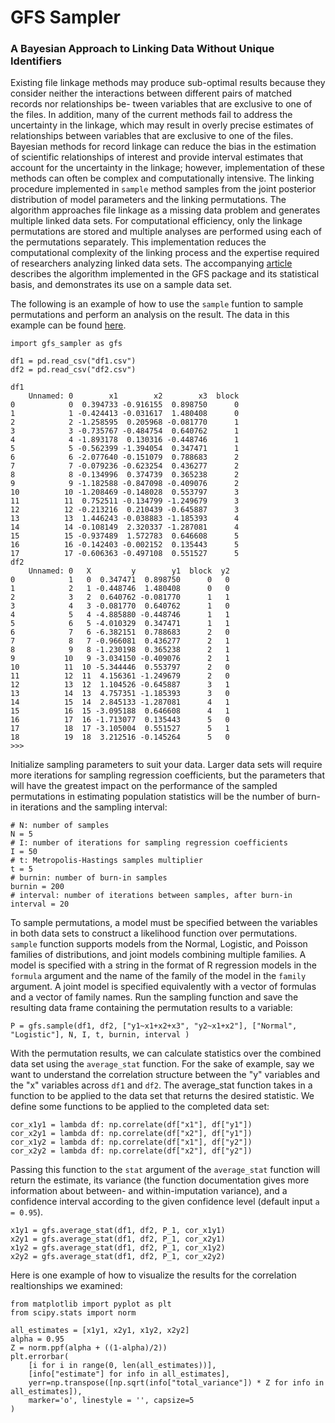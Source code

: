 # GFS Sampler
### A Bayesian Approach to Linking Data Without Unique Identifiers

Existing file linkage methods may produce sub-optimal results because they consider neither the interactions between different pairs of matched records nor relationships be- tween variables that are exclusive to one of the files. In addition, many of the current methods fail to address the uncertainty in the linkage, which may result in overly precise estimates of relationships between variables that are exclusive to one of the files. Bayesian methods for record linkage can reduce the bias in the estimation of scientific relationships of interest and provide interval estimates that account for the uncertainty in the linkage; however, implementation of these methods can often be complex and computationally intensive. The linking procedure implemented in `sample` method samples from the joint posterior distribution of model parameters and the linking permutations. The algorithm approaches file linkage as a missing data problem and generates multiple linked data sets. For computational efficiency, only the linkage permutations are stored and multiple analyses are performed using each of the permutations separately. This implementation reduces the computational complexity of the linking process and the expertise required of researchers analyzing linked data sets. The accompanying [article](https://arxiv.org/abs/2012.00601) describes the algorithm implemented in the GFS package and its statistical basis, and demonstrates its use on a sample data set.

The following is an example of how to use the `sample` funtion to sample permutations and perform an analysis on the result. The data in this example can be found [here](https://github.com/edwinfarley/GFSdata/tree/main/example).

```
import gfs_sampler as gfs

df1 = pd.read_csv("df1.csv")
df2 = pd.read_csv("df2.csv")

df1
    Unnamed: 0        x1        x2        x3  block
0            0  0.394733 -0.916155  0.898750      0
1            1 -0.424413 -0.031617  1.480408      0
2            2 -1.258595  0.205968 -0.081770      1
3            3 -0.735767 -0.484754  0.640762      1
4            4 -1.893178  0.130316 -0.448746      1
5            5 -0.562399 -1.394054  0.347471      1
6            6 -2.077640 -0.151079  0.788683      2
7            7 -0.079236 -0.623254  0.436277      2
8            8 -0.134996  0.374739  0.365238      2
9            9 -1.182588 -0.847098 -0.409076      2
10          10 -1.208469 -0.148028  0.553797      3
11          11  0.752511 -0.134799 -1.249679      3
12          12 -0.213216  0.210439 -0.645887      3
13          13  1.446243 -0.038883 -1.185393      4
14          14 -0.108149  2.320337 -1.287081      4
15          15 -0.937489  1.572783  0.646608      5
16          16 -0.142403 -0.002152  0.135443      5
17          17 -0.606363 -0.497108  0.551527      5
df2
    Unnamed: 0   X         y        y1  block  y2
0            1   0  0.347471  0.898750      0   0
1            2   1 -0.448746  1.480408      0   0
2            3   2  0.640762 -0.081770      1   1
3            4   3 -0.081770  0.640762      1   0
4            5   4 -4.885880 -0.448746      1   1
5            6   5 -4.010329  0.347471      1   1
6            7   6 -6.382151  0.788683      2   0
7            8   7 -0.966081  0.436277      2   1
8            9   8 -1.230198  0.365238      2   1
9           10   9 -3.034150 -0.409076      2   1
10          11  10 -5.344446  0.553797      2   0
11          12  11  4.156361 -1.249679      2   0
12          13  12  1.104526 -0.645887      3   1
13          14  13  4.757351 -1.185393      3   0
14          15  14  2.845133 -1.287081      4   1
15          16  15 -3.095188  0.646608      4   1
16          17  16 -1.713077  0.135443      5   0
17          18  17 -3.105004  0.551527      5   1
18          19  18  3.212516 -0.145264      5   0
>>> 
```
Initialize sampling parameters to suit your data. Larger data sets will require more iterations for sampling regression coefficients, but the parameters that will have the greatest impact on the performance of the sampled permutations in estimating population statistics will be the number of burn-in iterations and the sampling interval:

```
# N: number of samples
N = 5
# I: number of iterations for sampling regression coefficients
I = 50
# t: Metropolis-Hastings samples multiplier
t = 5
# burnin: number of burn-in samples
burnin = 200
# interval: number of iterations between samples, after burn-in
interval = 20
```
To sample permutations, a model must be specified between the variables in both data sets to construct a likelihood function over permutations. `sample` function supports models from the Normal, Logistic, and Poisson families of distributions, and joint models combining multiple families. A model is specified with a string in the format of R regression models in the `formula` argument and the name of the family of the model in the `family` argument. A joint model is specified equivalently with a vector of formulas and a vector of family names. Run the sampling function and save the resulting data frame containing the permutation results to a variable:
```
P = gfs.sample(df1, df2, ["y1~x1+x2+x3", "y2~x1+x2"], ["Normal", "Logistic"], N, I, t, burnin, interval )
```
With the permutation results, we can calculate statistics over the combined data set using the `average_stat` function. For the sake of example, say we want to understand the correlation structure between the "y" variables and the "x" variables across `df1` and `df2`.
The average_stat function takes in a function to be applied to the data set that returns the desired statistic.
We define some functions to be applied to the completed data set:
```
cor_x1y1 = lambda df: np.correlate(df["x1"], df["y1"])
cor_x2y1 = lambda df: np.correlate(df["x2"], df["y1"])
cor_x1y2 = lambda df: np.correlate(df["x1"], df["y2"])
cor_x2y2 = lambda df: np.correlate(df["x2"], df["y2"])
```
Passing this function to the `stat` argument of the `average_stat` function will return the estimate, its variance (the function documentation gives more information about between- and within-imputation variance), and a confidence interval according to the given confidence level (default input `a = 0.95`).
```
x1y1 = gfs.average_stat(df1, df2, P_1, cor_x1y1)
x2y1 = gfs.average_stat(df1, df2, P_1, cor_x2y1)
x1y2 = gfs.average_stat(df1, df2, P_1, cor_x1y2)
x2y2 = gfs.average_stat(df1, df2, P_1, cor_x2y2)
```
Here is one example of how to visualize the results for the correlation realtionships we examined:
```
from matplotlib import pyplot as plt
from scipy.stats import norm

all_estimates = [x1y1, x2y1, x1y2, x2y2]
alpha = 0.95
Z = norm.ppf(alpha + ((1-alpha)/2))
plt.errorbar(
    [i for i in range(0, len(all_estimates))],
    [info["estimate"] for info in all_estimates],
    yerr=np.transpose([np.sqrt(info["total_variance"]) * Z for info in all_estimates]),
    marker='o', linestyle = '', capsize=5
)
```
